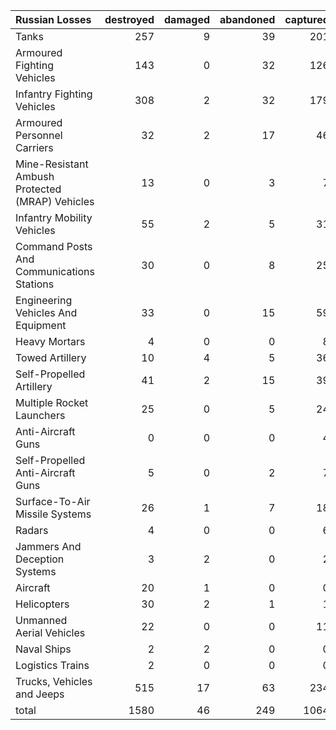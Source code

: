 | Russian Losses                                   |   destroyed |   damaged |   abandoned |   captured |   total |
|:-------------------------------------------------|------------:|----------:|------------:|-----------:|--------:|
| Tanks                                            |         257 |         9 |          39 |        201 |     506 |
| Armoured Fighting Vehicles                       |         143 |         0 |          32 |        126 |     301 |
| Infantry Fighting Vehicles                       |         308 |         2 |          32 |        179 |     521 |
| Armoured Personnel Carriers                      |          32 |         2 |          17 |         46 |      97 |
| Mine-Resistant Ambush Protected  (MRAP) Vehicles |          13 |         0 |           3 |          7 |      23 |
| Infantry Mobility Vehicles                       |          55 |         2 |           5 |         31 |      93 |
| Command Posts And Communications Stations        |          30 |         0 |           8 |         25 |      63 |
| Engineering Vehicles And Equipment               |          33 |         0 |          15 |         59 |     107 |
| Heavy Mortars                                    |           4 |         0 |           0 |          8 |      12 |
| Towed Artillery                                  |          10 |         4 |           5 |         36 |      55 |
| Self-Propelled Artillery                         |          41 |         2 |          15 |         39 |      97 |
| Multiple Rocket Launchers                        |          25 |         0 |           5 |         24 |      54 |
| Anti-Aircraft Guns                               |           0 |         0 |           0 |          4 |       4 |
| Self-Propelled Anti-Aircraft Guns                |           5 |         0 |           2 |          7 |      14 |
| Surface-To-Air Missile Systems                   |          26 |         1 |           7 |         18 |      52 |
| Radars                                           |           4 |         0 |           0 |          6 |      10 |
| Jammers And Deception Systems                    |           3 |         2 |           0 |          2 |       7 |
| Aircraft                                         |          20 |         1 |           0 |          0 |      21 |
| Helicopters                                      |          30 |         2 |           1 |          1 |      34 |
| Unmanned Aerial Vehicles                         |          22 |         0 |           0 |         11 |      33 |
| Naval Ships                                      |           2 |         2 |           0 |          0 |       4 |
| Logistics Trains                                 |           2 |         0 |           0 |          0 |       2 |
| Trucks, Vehicles and Jeeps                       |         515 |        17 |          63 |        234 |     829 |
| total                                            |        1580 |        46 |         249 |       1064 |    2939 |
